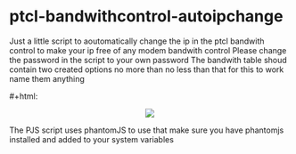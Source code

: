 # ptcl-bandwithcontrol-autoipchange
Just a little script to aoutomatically change the ip in the ptcl bandwith control to make your ip free of any modem bandwith control
Please change the password in the script to your own password
The bandwith table shoud contain two created options no more than no less than that for this to work name them anything

#+html: <p align="center"><img src="ptcl-bandwithcontrol-autoipchange/pics/bandwidth_conrol_screen.png" /></p>

The PJS script uses phantomJS to use that make sure you have phantomjs installed and added to your system variables
